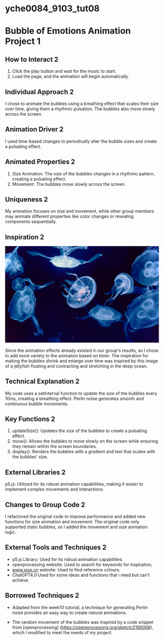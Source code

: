 # yche0084_9103_tut08
# Bubble of Emotions Animation Project 1
## How to Interact 2

1. Click the play button and wait for the music to start.
2. Load the page, and the animation will begin automatically.


## Individual Approach 2

I chose to animate the bubbles using a breathing effect that scales their size over time, giving them a rhythmic pulsation. The bubbles also move slowly across the screen.

## Animation Driver 2

I used time-based changes to periodically alter the bubble sizes and create a pulsating effect.

## Animated Properties 2

1. Size Animation: The size of the bubbles changes in a rhythmic pattern, creating a pulsating effect.
2. Movement: The bubbles move slowly across the screen.


## Uniqueness 2
My animation focuses on size and movement, while other group members may animate different properties like color changes or revealing components sequentially.

## Inspiration 2


![jellyfish](readmeImages/jellyfish.jpg)

Since the animation effects already existed in our group's results, as I chose to add more variety to the animation based on timer. The inspiration for making the bubbles shrink and enlarge over time was inspired by this image of a jellyfish floating and contracting and stretching in the deep ocean.


## Technical Explanation 2
My code uses a setInterval function to update the size of the bubbles every 10ms, creating a breathing effect. Perlin noise generates smooth and continuous bubble movements.


## Key Functions 2

1. updateSize(): Updates the size of the bubbles to create a pulsating effect.
2. move(): Allows the bubbles to move slowly on the screen while ensuring they remain within the screen boundaries.
3. display(): Renders the bubbles with a gradient and text that scales with the bubbles' size.


## External Libraries 2

p5.js: Utilized for its robust animation capabilities, making it easier to implement complex movements and interactions.

## Changes to Group Code 2

I refactored the original code to improve performance and added new functions for size animation and movement. The original code only supported static bubbles, so I added the movement and size animation logic.

## External Tools and Techniques 2

- p5.js Library: Used for its robust animation capabilities.
- openprocessing website: Used to search for keywords for inspiration,
- www.sioe.cn website: Used to find reference colours.
- ChatGPT4.0:Used for some ideas and functions that i need but can't achieve.


## Borrowed Techniques 2

- Adapted from the week10 tutorial, a technique for generating Perlin noise provides an easy way to create natural animations.
  
- The random movement of the bubbles was inspired by a code snippet from [openprocessing] (https://openprocessing.org/sketch/2166068), which I modified to meet the needs of my project.
